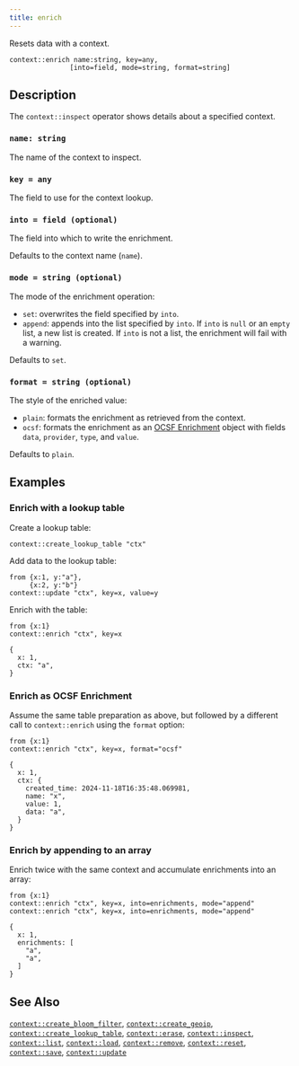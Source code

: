 ```yaml
---
title: enrich
---
```


Resets data with a context.

```tql
context::enrich name:string, key=any,
               [into=field, mode=string, format=string]
```

## Description

The `context::inspect` operator shows details about a specified context.

### `name: string`

The name of the context to inspect.

### `key = any`

The field to use for the context lookup.

### `into = field (optional)`

The field into which to write the enrichment.

Defaults to the context name (`name`).

### `mode = string (optional)`

The mode of the enrichment operation:

- `set`: overwrites the field specified by `into`.
- `append`: appends into the list specified by `into`. If `into` is `null` or an
  `empty` list, a new list is created. If `into` is not a list, the enrichment
  will fail with a warning.

Defaults to `set`.

### `format = string (optional)`

The style of the enriched value:

- `plain`: formats the enrichment as retrieved from the context.
- `ocsf`: formats the enrichment as an [OCSF
  Enrichment](https://schema.ocsf.io/1.4.0-dev/objects/enrichment?extensions=)
  object with fields `data`, `provider`, `type`, and `value`.

Defaults to `plain`.

## Examples

### Enrich with a lookup table

Create a lookup table:

```tql
context::create_lookup_table "ctx"
```

Add data to the lookup table:

```tql
from {x:1, y:"a"},
     {x:2, y:"b"}
context::update "ctx", key=x, value=y
```

Enrich with the table:

```tql
from {x:1}
context::enrich "ctx", key=x
```

```tql
{
  x: 1,
  ctx: "a",
}
```

### Enrich as OCSF Enrichment

Assume the same table preparation as above, but followed by a different call to
`context::enrich` using the `format` option:

```tql
from {x:1}
context::enrich "ctx", key=x, format="ocsf"
```

```tql
{
  x: 1,
  ctx: {
    created_time: 2024-11-18T16:35:48.069981,
    name: "x",
    value: 1,
    data: "a",
  }
}
```

### Enrich by appending to an array

Enrich twice with the same context and accumulate enrichments into an array:

```tql
from {x:1}
context::enrich "ctx", key=x, into=enrichments, mode="append"
context::enrich "ctx", key=x, into=enrichments, mode="append"
```

```tql
{
  x: 1,
  enrichments: [
    "a",
    "a",
  ]
}
```

## See Also

[`context::create_bloom_filter`](create_bloom_filter.md),
[`context::create_geoip`](create_geoip.md),
[`context::create_lookup_table`](create_lookup_table.md),
[`context::erase`](erase.md),
[`context::inspect`](inspect.md),
[`context::list`](list.md),
[`context::load`](load.md),
[`context::remove`](remove.md),
[`context::reset`](reset.md),
[`context::save`](save.md),
[`context::update`](update.md)
